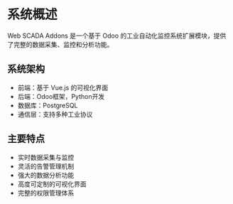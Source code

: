 # 系统概述

Web SCADA Addons 是一个基于 Odoo 的工业自动化监控系统扩展模块，提供了完整的数据采集、监控和分析功能。

## 系统架构

- 前端：基于 Vue.js 的可视化界面
- 后端：Odoo框架，Python开发
- 数据库：PostgreSQL
- 通信层：支持多种工业协议

## 主要特点

- 实时数据采集与监控
- 灵活的告警管理机制
- 强大的数据分析功能
- 高度可定制的可视化界面
- 完整的权限管理体系 